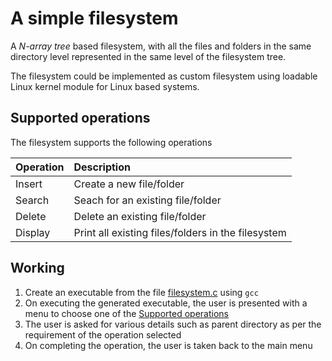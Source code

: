 # A simple filesystem

A *N-array tree* based filesystem, with all the files and folders in the same directory level represented in the same level of the filesystem tree.

The filesystem could be implemented as custom filesystem using loadable Linux kernel module for Linux based systems.

## Supported operations

The filesystem supports the following operations

| Operation | Description |
|:---|:---|
| Insert | Create a new file/folder |
| Search | Seach for an existing file/folder |
| Delete | Delete an existing file/folder |
| Display | Print all existing files/folders in the filesystem |

## Working

1. Create an executable from the file [filesystem.c](filesystem.c) using `gcc`
2. On executing the generated executable, the user is presented with a menu to choose one of the [Supported operations](#Supported-operations)
3. The user is asked for various details such as parent directory as per the requirement of the operation selected
4. On completing the operation, the user is taken back to the main menu

